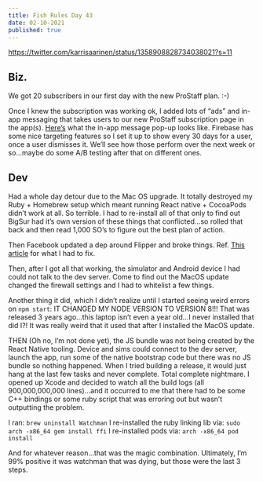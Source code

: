 ```yaml
---
title: Fish Rules Day 43
date: 02-10-2021
published: true
---
```


https://twitter.com/karrisaarinen/status/1358908828734038021?s=11

## Biz.

We got 20 subscribers in our first day with the new ProStaff plan.  :-)

Once I knew the subscription was working ok, I added lots of “ads” and in-app messaging that takes users to our new ProStaff subscription page in the app(s).  [Here’s][1] what the in-app message pop-up looks like.  Firebase has some nice targeting features so I set it up to show every 30 days for a user, once a user dismisses it.  We’ll see how those perform over the next week or so…maybe do some A/B testing after that on different ones.

## Dev

Had a whole day detour due to the Mac OS upgrade.  It totally destroyed my Ruby + Homebrew setup which meant running React native + CocoaPods didn’t work at all.  So terrible.  I had to re-install all of that only to find out BigSur had it’s own version of these things that conflicted…so rolled that back and then read 1,000 SO’s to figure out the best plan of action.

Then Facebook updated a dep around Flipper and broke things.  Ref. [This article][2] for what I had to fix.

Then, after I got all that working, the simulator and Android device I had could not talk to the dev server.  Come to find out the MacOS update changed the firewall settings and I had to whitelist a few things. 

Another thing it did, which I didn’t realize until I started seeing weird errors on `npm start`:  IT CHANGED MY NODE VERSION TO VERSION 8!!!  That was released 3 years ago…this laptop isn’t even a year old…I never installed that did I?!  It was really weird that it used that after I installed the MacOS update.

THEN (Oh no, I’m not done yet), the JS bundle was not being created by the React Native tooling.  Device and sims could connect to the dev server, launch the app, run some of the native bootstrap code but there was no JS bundle so nothing happened.  When I tried building a release, it would just hang at the last few tasks and never complete.  Total complete nightmare.  I opened up Xcode and decided to watch all the build logs (all 900,000,000,000 lines)…and it occurred to me that there had to be some C++ bindings or some ruby script that was erroring out but wasn’t outputting the problem.

I ran: `brew uninstall Watchman`
I re-installed the ruby linking lib via: `sudo arch -x86_64 gem install ffi`
I re-installed pods via: `arch -x86_64 pod install`

And for whatever reason…that was the magic combination.  Ultimately, I’m 99% positive it was watchman that was dying, but those were the last 3 steps.


[1]:	https://fishrulesapp.com/images/in-app-message.jpg
[2]:	https://exerror.com/event2-event-config-h-file-not-found/
